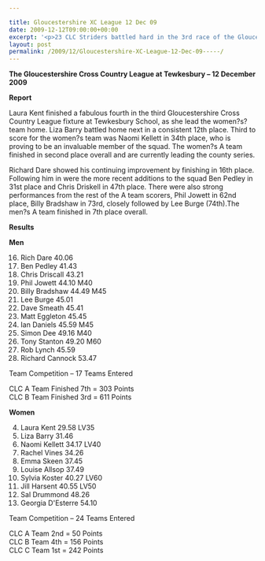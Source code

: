 ```yaml
---

title: Gloucestershire XC League 12 Dec 09
date: 2009-12-12T09:00:00+00:00
excerpt: '<p>23 CLC Striders battled hard in the 3rd race of the Gloucestershire Cross Country League. Despite problems with his PC, Brendan managed to send the following message; You all mean so much to me and I feel very proud of you all for taking the time out from your Christmas shopping to run for this special club, Brendan Ward (Club Chairman) Glos XC League #3 12 Dec 2009 Photos + Video Report Results</p>'
layout: post
permalink: /2009/12/Gloucestershire-XC-League-12-Dec-09-----/
---
```

**The Gloucestershire Cross Country League at Tewkesbury &#8211; 12 December 2009**

**<a name="Report"></a><a name="Report"></a>**

**Report**

Laura Kent finished a fabulous fourth in the third Gloucestershire Cross Country League fixture at Tewkesbury School, as she lead the women?s? team home. Liza Barry battled home next in a consistent 12th place. Third to score for the women?s team was Naomi Kellett in 34th place, who is proving to be an invaluable member of the squad. The women?s A team finished in second place overall and are currently leading the county series. 

Richard Dare showed his continuing improvement by finishing in 16th place. Following him in were the more recent additions to the squad Ben Pedley in 31st place and Chris Driskell in 47th place. There were also strong performances from the rest of the A team scorers, Phil Jowett in 62nd place, Billy Bradshaw in 73rd, closely followed by Lee Burge (74th).The men?s A team finished in 7th place overall. 

**Results**

**Men**

16. Rich Dare 40.06  
31. Ben Pedley 41.43  
47. Chris Driscall 43.21  
62. Phil Jowett 44.10 M40  
73. Billy Bradshaw 44.49 M45  
74. Lee Burge 45.01  
84. Dave Smeath 45.41  
86. Matt Eggleton 45.45  
87. Ian Daniels 45.59 M45  
115. Simon Dee 49.16 M40  
165. Tony Stanton 49.20 M60  
123. Rob Lynch 45.59  
142. Richard Cannock 53.47

Team Competition &#8211; 17 Teams Entered

CLC A Team Finished 7th = 303 Points  
CLC B Team Finished 3rd = 611 Points

**Women**

4. Laura Kent 29.58 LV35  
12. Liza Barry 31.46  
34. Naomi Kellett 34.17 LV40  
37. Rachel Vines 34.26  
59. Emma Skeen 37.45  
60. Louise Allsop 37.49  
72. Sylvia Koster 40.27 LV60  
76. Jill Harsent 40.55 LV50  
94. Sal Drummond 48.26  
96. Georgia D'Esterre 54.10

Team Competition &#8211; 24 Teams Entered

CLC A Team 2nd = 50 Points  
CLC B Team 4th = 156 Points  
CLC C Team 1st = 242 Points